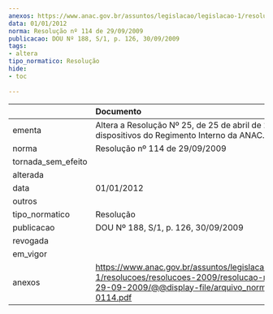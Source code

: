 ```yaml
---
anexos: https://www.anac.gov.br/assuntos/legislacao/legislacao-1/resolucoes/resolucoes-2009/resolucao-no-114-de-29-09-2009/@@display-file/arquivo_norma/RA2009-0114.pdf
data: 01/01/2012
norma: Resolução nº 114 de 29/09/2009
publicacao: DOU Nº 188, S/1, p. 126, 30/09/2009
tags:
- altera
tipo_normatico: Resolução
hide: 
- toc 
 
---
```


|                    | Documento                                                                                                                                                       |
|:-------------------|:----------------------------------------------------------------------------------------------------------------------------------------------------------------|
| ementa             | Altera a Resolução Nº 25, de 25 de abril de 2008, e dispositivos do Regimento Interno da ANAC.                                                                  |
| norma              | Resolução nº 114 de 29/09/2009                                                                                                                                  |
| tornada_sem_efeito |                                                                                                                                                                 |
| alterada           |                                                                                                                                                                 |
| data               | 01/01/2012                                                                                                                                                      |
| outros             |                                                                                                                                                                 |
| tipo_normatico     | Resolução                                                                                                                                                       |
| publicacao         | DOU Nº 188, S/1, p. 126, 30/09/2009                                                                                                                             |
| revogada           |                                                                                                                                                                 |
| em_vigor           |                                                                                                                                                                 |
| anexos             | https://www.anac.gov.br/assuntos/legislacao/legislacao-1/resolucoes/resolucoes-2009/resolucao-no-114-de-29-09-2009/@@display-file/arquivo_norma/RA2009-0114.pdf |